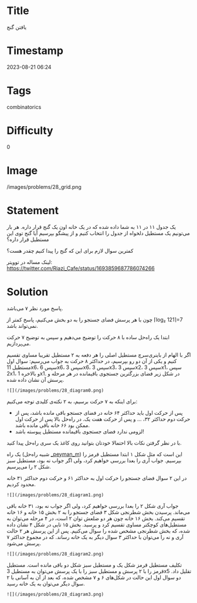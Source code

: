 # Title
یافتن گنج
# Timestamp
2023-08-21 06:24
# Tags
combinatorics
# Difficulty
0
# Image
/images/problems/28_grid.png
# Statement
یک جدول ۱۱ در ۱۱ به شما داده شده که در یک خانه اون یک گنج قرار داره. هر بار می‌تونیم یک مستطیل دلخواه از جدول را انتخاب کنیم و از پیشگو بپرسیم آیا گنج توی این مستطیل قرار داره؟

کمترین سوال لازم برای این که گنج را پیدا کنیم چقدر هست؟

لینک مساله در توویتر: https://twitter.com/Riazi_Cafe/status/1693859687786074266

# Solution

پاسخ مورد نظر ۷ می‌باشد.

چون با هر پرسش فضای جستجو را به دو بخش می‌کنیم، پاسخ کمتر از ⌈log₂ 121⌉=7 نمی‌تواند باشد.

ابتدا یک راه‌حل ساده با ۸ حرکت را توضیح می‌دهیم و سپس به توضیح ۷ حرکت می‌پردازیم.

اگر با الهام از باینری‌سرچ مستطیل اصلی را هر دفعه به ۲ مستطیل تقریبا مساوی تقسیم کنیم و یکی از آن دو رو بپرسیم، در حداکثر ۸ حرکت به جواب می‌رسیم:
سوال اول مستطیل 11x6، سپس 6x6، سپس 3x6، سپس 3x3، سپس 3x2، سپس 3x1، سپس 2x1، و بالاخره 1x1.  در شکل زیر فضای بزرگترین جستجوی باقیمانده در هر مرحله و پرسش آن نشان داده شده.

    ![](/images/problems/28_diagram0.png)

برای اینکه به ۷ حرکت برسیم، به ۲ نکته‌ی کلیدی توجه می‌کنیم:

* پس از حرکت اول باید حداکثر ۶۴ خانه در فضای جستجو باقی مانده باشد، پس از حرکت دوم حداکثر ۳۲، ... و پس از حرکت هفت یک. در راه‌حل بالا پس از حرکت اول ممکن بود ۶۶ خانه باقی مانده باشد.
* لزومی ندارد فضای جستجوی باقیمانده مستطیل پیوسته باشد!

با در نظر گرفتن نکات بالا احتمالا خودتان بتوانید روی کاغذ یک سری راه‌حل پیدا کنید.

یک راه (شبیه راه‌حل [_peyman_m](https://twitter.com/_peyman_m)) این است که مثل شکل ۱ ابتدا مستطیل قرمز را بپرسیم.
 جواب آری را بعدا بررسی خواهیم کرد، ولی اگر جواب نه بود، مستطیل سبز شکل ۲ را می‌پرسیم.

در این ۲ سوال فضای جستجو را حرکت اول به حداکثر ۶۱ و حرکت دوم حداکثر ۳۱ خانه محدود کردیم.

    ![](/images/problems/28_diagram1.png)

جواب آری شکل ۲ را بعدا بررسی خواهیم کرد، ولی اگر جواب نه بود، ۳۱ خانه باقی می‌ماند. پرسیدن بخش شطرنجی شکل ۳ فضای جستجو را به ۲ بخش ۱۵ خانه و ۱۶ خانه تقسیم می‌کند. بخش ۱۶ خانه چون هر دو ضلعش توان ۲ است، در ۴ مرحله می‌توان به مستطیل‌های کوچکتر مساوی تقسیم کرد و پرسید. بخش ۱۵ تایی در شکل ۴ نشان داده شده، که بخش شطرنجی مشخص شده را سوال می‌کنیم. پس از این پرسش هر ۲ حالت آری و نه را می‌توان با حداکثر ۳ سوال دیگر به یک خانه رساند. که در مجموع حداکثر ۷ پرسش می‌شود.

    ![](/images/problems/28_diagram2.png)

تکلیف مستطیل قرمز شکل یک و مستطیل سبز شکل دو باقی مانده است. مستطیل قرمز را با ۲ پرسش و مستطیل سبز را با یک پرسش می‌توان به مستطیل 3x5 تقلیل داد. دو سوال اول این حالت 
در شکل‌های ۶ و ۷ مشخص شده، که بعد از آن به آسانی با ۲ سوال دیگر می‌توان به یک خانه رسید.

    ![](/images/problems/28_diagram3.png)
